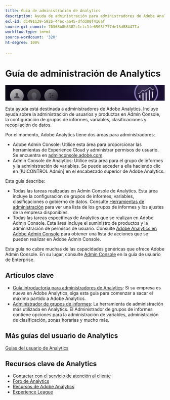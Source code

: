 ```yaml
---
title: Guía de administración de Analytics
description: Ayuda de administración para administradores de Adobe Analytics, incluida la administración de usuarios y productos en Admin Console, la configuración de grupos de informes, variables, clasificaciones y recopilación de datos.
exl-id: d1491139-592b-44ec-aa45-dfdd00f416af
source-git-commit: 70368b8b6302c1cfc1fe6503f777de13d884477a
workflow-type: tm+mt
source-wordcount: '320'
ht-degree: 100%

---
```


# Guía de administración de Analytics

![Banner](/assets/doc_banner_admin.png)

Esta ayuda está destinada a administradores de Adobe Analytics. Incluye ayuda sobre la administración de usuarios y productos en Admin Console, la configuración de grupos de informes, variables, clasificaciones y recopilación de datos.

Por el momento, Adobe Analytics tiene dos áreas para administradores:

* Adobe Admin Console: Utilice esta área para proporcionar las herramientas de Experience Cloud y administrar permisos de usuario. Se encuentra en [adminconsole.adobe.com](https://adminconsole.adobe.com).
* Admin Console de Analytics: Utilice esta área para el grupo de informes y la administración de variables. Se puede acceder a ella haciendo clic en [!UICONTROL Admin] en el encabezado superior de Adobe Analytics.

Esta guía describe:

* Todas las tareas realizadas en Admin Console de Analytics. Esta área incluye la configuración de grupos de informes, variables, clasificaciones o gobierno de datos. Consulte [Herramientas de administración](admin/c-admin-tools.md) para ver una lista de los grupos de informes y los ajustes de la empresa disponibles.
* Todas las tareas específicas de Analytics que se realizan en Adobe Admin Console. Esta área incluye el suministro de productos y la administración de permisos de usuario. Consulte [Adobe Analytics en Adobe Admin Console](admin-console/home.md) para obtener una lista de acciones que se pueden realizar en Adobe Admin Console.

Esta guía no cubre muchas de las capacidades genéricas que ofrece Adobe Admin Console. En su lugar, consulte [Admin Console](https://helpx.adobe.com/es/enterprise/using/admin-console.html) en la guía de usuario de Enterprise.

## Artículos clave

* [Guía introductoria para administradores de Analytics](admin-console/first-admin-guide.md): Si su empresa es nueva en Adobe Analytics, siga esta guía para comenzar a sacar el máximo partido a Adobe Analytics.
* [Administrador de grupos de informes](c-manage-report-suites/report-suites-admin.md): La herramienta de administración más utilizada en Analytics. El Administrador de grupos de informes contiene opciones para la administración de variables, administración de clasificación, zonas horarias y mucho más.

## Más guías del usuario de Analytics

[Guías del usuario de Analytics](https://experienceleague.adobe.com/docs/analytics.html?lang=es)

## Recursos clave de Analytics

* [Contactar con el servicio de atención al cliente](https://helpx.adobe.com/es/contact/enterprise-support.ec.html)
* [Foro de Analytics](https://experienceleaguecommunities.adobe.com/t5/adobe-analytics/ct-p/adobe-analytics-community?profile.language=es)
* [Recursos de Adobe Analytics](https://experienceleaguecommunities.adobe.com/t5/adobe-analytics-discussions/adobe-analytics-resources/m-p/276666?profile.language=es)
* [Experience League](https://experienceleague.adobe.com/?lang=es#home)
